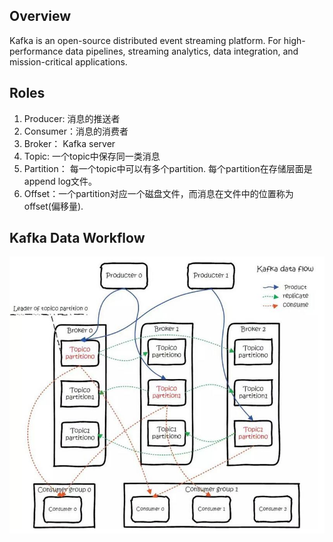 ## Overview
Kafka is an open-source distributed event streaming platform. For high-performance data pipelines, streaming analytics, data integration, and mission-critical applications.

## Roles
1. Producer: 消息的推送者
2. Consumer：消息的消费者
3. Broker： Kafka server
4. Topic: 一个topic中保存同一类消息
5. Partition： 每一个topic中可以有多个partition. 每个partition在存储层面是append log文件。
6. Offset：一个partition对应一个磁盘文件，而消息在文件中的位置称为offset(偏移量).

## Kafka Data Workflow
![image](https://github.com/FL-LearningGroup/SoftwareMiddleware/blob/main/kafka-dataworkflow.jpg)
